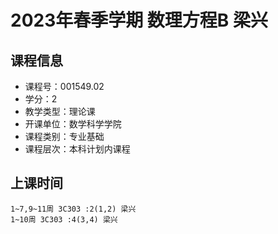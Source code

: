 # 2023年春季学期 数理方程B 梁兴






## 课程信息

- 课程号：001549.02
- 学分：2
- 教学类型：理论课
- 开课单位：数学科学学院
- 课程类别：专业基础
- 课程层次：本科计划内课程

## 上课时间

```
1~7,9~11周 3C303 :2(1,2) 梁兴
1~10周 3C303 :4(3,4) 梁兴
```

